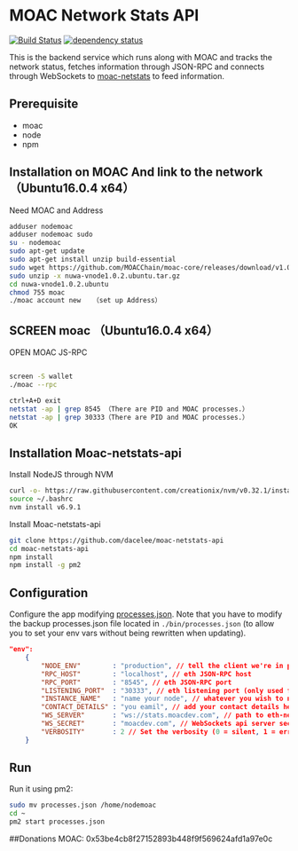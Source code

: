 MOAC Network Stats API
============
[![Build Status][travis-image]][travis-url] [![dependency status][dep-image]][dep-url]

This is the backend service which runs along with MOAC and tracks the network status, fetches information through JSON-RPC and connects through WebSockets to [moac-netstats](https://github.com/dacelee/moac-netstats) to feed information. 


## Prerequisite
* moac
* node
* npm


## Installation on MOAC And link to the network（Ubuntu16.0.4 x64）

Need MOAC and Address

```bash
adduser nodemoac
adduser nodemoac sudo
su - nodemoac
sudo apt-get update
sudo apt-get install unzip build-essential
sudo wget https://github.com/MOACChain/moac-core/releases/download/v1.0.2/nuwa-vnode1.0.2.ubuntu.tar.gz
sudo unzip -x nuwa-vnode1.0.2.ubuntu.tar.gz
cd nuwa-vnode1.0.2.ubuntu
chmod 755 moac
./moac account new   （set up Address）
```
## SCREEN moac （Ubuntu16.0.4 x64）

OPEN MOAC JS-RPC 
```bash

screen -S wallet
./moac --rpc

ctrl+A+D exit
netstat -ap | grep 8545 （There are PID and MOAC processes.）
netstat -ap | grep 30333（There are PID and MOAC processes.）
OK

```

## Installation Moac-netstats-api
Install NodeJS through NVM

```bash
curl -o- https://raw.githubusercontent.com/creationix/nvm/v0.32.1/install.sh | bash
source ~/.bashrc
nvm install v6.9.1
```
Install  Moac-netstats-api

```bash
git clone https://github.com/dacelee/moac-netstats-api
cd moac-netstats-api
npm install
npm install -g pm2
```

## Configuration

Configure the app modifying [processes.json](https://github.com/dacelee/moac-netstats-api/blob/master/processes.json). Note that you have to modify the backup processes.json file located in `./bin/processes.json` (to allow you to set your env vars without being rewritten when updating).

```json
"env":
	{
		"NODE_ENV"        : "production", // tell the client we're in production environment
		"RPC_HOST"        : "localhost", // eth JSON-RPC host
		"RPC_PORT"        : "8545", // eth JSON-RPC port
		"LISTENING_PORT"  : "30333", // eth listening port (only used for display)
		"INSTANCE_NAME"   : "name your node", // whatever you wish to name your node
		"CONTACT_DETAILS" : "you eamil", // add your contact details here if you wish (email/skype)
		"WS_SERVER"       : "ws://stats.moacdev.com", // path to eth-netstats WebSockets api server
		"WS_SECRET"       : "moacdev.com", // WebSockets api server secret used for login
		"VERBOSITY"       : 2 // Set the verbosity (0 = silent, 1 = error, warn, 2 = error, warn, info, success, 3 = all logs)
	}
```

## Run

Run it using pm2:

```bash
sudo mv processes.json /home/nodemoac
cd ~
pm2 start processes.json
```
##Donations
MOAC: 0x53be4cb8f27152893b448f9f569624afd1a97e0c


[travis-image]: https://travis-ci.org/cubedro/eth-net-intelligence-api.svg
[travis-url]: https://travis-ci.org/cubedro/eth-net-intelligence-api
[dep-image]: https://david-dm.org/cubedro/eth-net-intelligence-api.svg
[dep-url]: https://david-dm.org/cubedro/eth-net-intelligence-api
